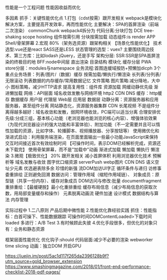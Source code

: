性能是一个工程问题
性能因收益而优化

多因素 抓手：关键性能优化点
1.打包（cdst按需）跟开发相关
    webpack是模块化解决方案，主要提高开发效率，再而性能优化
    主要解决：SPA的首屏渲染（前端二次渲染）
    commonChunk webpack4拆分为
        代码分离:分块打包
    DCE
    tree-shaking
    scope hoisting
    组件按需引用
    分块按需加载 动态组件:is render
    APP Shell/骨架屏幕
2.宏观 80%（架务选资源）跟架构相关 【场景化性能优化】
    技术选型:vue还是react SASS还是LESS 状态管理的选型：vuex?
         主要围绕周边技术、第三方库：比如lodash jQuery，还是手写
    架构分层:
         SSR:SSR是SPA首屏渲染的终极目的地
         BFF:node中间层 直出渲染
         目录结构 模块化
         缓存分层 PWA
         store分层：modules与namespace
    业务流程:首图连缓域按防+预懒加dicph 3个重点业务场景：列表/图片/（数据）缓存
         按需加载/懒执行/懒渲染 长列表/分列表/无限滚动 列表数据的内存缓存/常用数据记忆
         文件策略 图片策略:减分降地，大中小
         图标策略，减少HTTP请求
         提高复用性：组件库
    资源加载 网缓动静优先级 渐进懒加载
        网络：API层面 域名收敛发散与网络环境 http2 CDN DNS
        缓存：http缓存 数据缓存
          用户层 代理层 Web层 应用层 数据层
        动静分离：资源服务器和应用服务器，甚至组件分离 网站静态化，资源服务器集群
                 CDN 长尾视频
                 不是组件分离得越多越好：域名收敛和发散，弱网环境收敛，PC端可以适当分离
        合理安排优先级:分成三组，基本核心功能（老浏览器也能浏览的核心内容）、增强体验效果（为现代浏览器设计的强大功能和丰富体验）、附加功能（不一定需要并且可以惰性加载的资源，比如字体、轮播脚本、视频播放器、分享按钮等）
        使用微优化和渐进式启动：利用服务端渲染，在页面里面输出一些最小功能JavaScript来保持交互时间接近首次有效绘制时间
        【可操作时间，表示DOM已经解析完成，资源还未下载完】
        使用骨架屏幕，而不是"加载中"动画
        渐进式加载
        懒加载 懒执行 懒渲染
3.微观【极致优化】 20% 跟开发相关  减小首屏体积
    利用浏览器优化技术 预解析等 域名发散与收敛
    图字优口缩资源 serverPush webp图片
    CDN DNS
    语义空址少元素
    优选避表除多余 珍惜的新强
    流DOM加访UI字正 循环条件与递归 访修事委重排绘 正则避免回溯
    数据访问：管理作用域（缩短作用域链）、 对象成员：原型链（共享一份内存）、缓存对象成员
    DOM访问与修改:批量 documentfragment
    重排重绘：【最缓硬脱】最小化重排重绘 缓存布局信息（减少布局信息的获取次数，用局部变量缓存和操作） 元素脱离动画流 硬件加速
    设计模式 数据结构与算法 内存管理

实际过程中
1.二八原则
  产品后期中微性能
2.性能优化靠经验实践
  抓住：性能指标：白首可操下、性能数据跟踪
       可操作时间DOMContentLoaded>下载时间loaded
  多进行：A/B Test
3.有时候顾此失彼
4.优化手段很多，但优化的对象只有：业务和静态资源


框架层面性能优化
优化钩子:should
代码层面:减少不必要的渲染
webworker
time slicing
动画：独立DOM 开启GPU


https://juejin.im/post/5ac1d117f265da2396128b9f?utm_source=gold_browser_extension
https://www.smashingmagazine.com/2018/01/front-end-performance-checklist-2018-pdf-pages/